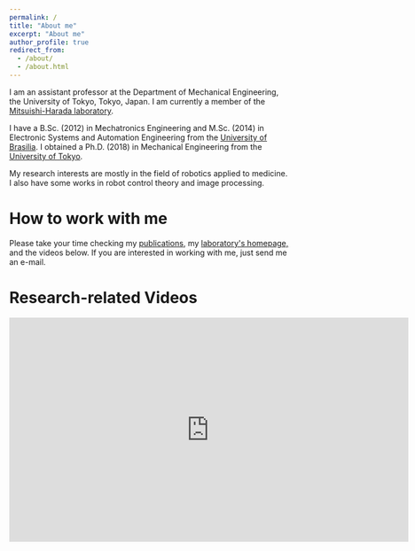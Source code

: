 ```yaml
---
permalink: /
title: "About me"
excerpt: "About me"
author_profile: true
redirect_from: 
  - /about/
  - /about.html
---
```


I am an assistant professor at the Department of Mechanical Engineering, the University of Tokyo, Tokyo, Japan. I am currently a member of the [Mitsuishi-Harada laboratory](http://www.nml.t.u-tokyo.ac.jp/en/index-e.html).

I have a B.Sc. (2012) in Mechatronics Engineering and M.Sc. (2014) in Electronic Systems and Automation Engineering from the [University of Brasilia](http://www.alunoestrangeiro.unb.br/en/about-institution). I obtained a Ph.D. (2018) in Mechanical Engineering from the [University of Tokyo](https://www.u-tokyo.ac.jp/en/index.html).

My research interests are mostly in the field of robotics applied to medicine. I also have some works in robot control theory and image processing.

How to work with me
======
Please take your time checking my [publications](https://mmmarinho.github.io/publications/), my [laboratory's homepage,](http://www.nml.t.u-tokyo.ac.jp/en/index-e.html) and the videos below. If you are interested in working with me, just send me an e-mail.

Research-related Videos
======
<iframe width="720" height="405" src="https://www.youtube.com/playlist?list=PLfnnpBCwI_l8DMpm5Q5t8gjXYFoM_tOlz" frameborder="0" allowfullscreen>
